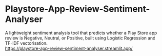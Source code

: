 # Playstore-App-Review-Sentiment-Analyser
A lightweight sentiment analysis tool that predicts whether a Play Store app review is Negative, Neutral, or Positive, built using Logistic Regression and TF-IDF vectorisation.  
https://playstore-app-review-sentiment-analyser.streamlit.app/
